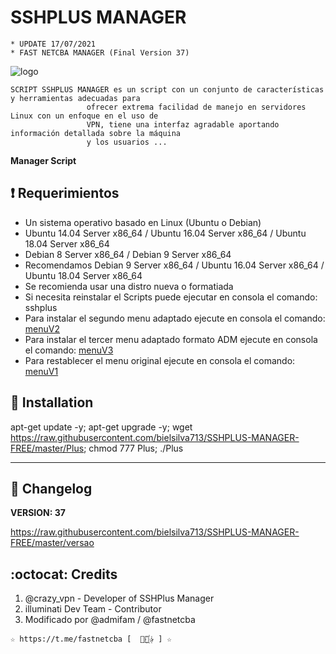 ﻿# SSHPLUS MANAGER
```
* UPDATE 17/07/2021
* FAST NETCBA MANAGER (Final Version 37)
```
![logo](https://github.com/bielsilva713/SSHPLUS-MANAGER-FREE/blob/master/Imagenes/SSHPLUS_MANAGER.jpg)

```
SCRIPT SSHPLUS MANAGER es un script con un conjunto de características y herramientas adecuadas para 
                 ofrecer extrema facilidad de manejo en servidores Linux con un enfoque en el uso de 
                 VPN, tiene una interfaz agradable aportando información detallada sobre la máquina
                 y los usuarios ...
```

**Manager Script**

## :heavy_exclamation_mark: Requerimientos

* Un sistema operativo basado en Linux (Ubuntu o Debian)
* Ubuntu 14.04 Server x86_64 / Ubuntu 16.04 Server x86_64 / Ubuntu 18.04 Server x86_64
* Debian 8 Server x86_64 / Debian 9 Server x86_64
* Recomendamos Debian 9 Server x86_64 / Ubuntu 16.04 Server x86_64 / Ubuntu 18.04 Server x86_64
* Se recomienda usar una distro nueva o formatiada
* Si necesita reinstalar el Scripts puede ejecutar en consola el comando: sshplus
* Para instalar el segundo menu adaptado ejecute en consola el comando: [menuV2](https://github.com/bielsilva713/SSHPLUS-MANAGER-FREE/blob/master/Imagenes/Update_menuV2.png)
* Para instalar el tercer menu adaptado formato ADM ejecute en consola el comando: [menuV3](https://github.com/bielsilva713/SSHPLUS-MANAGER-FREE/blob/master/Imagenes/Update_menuV3.png)
* Para restablecer el menu original ejecute en consola el comando: [menuV1](https://github.com/bielsilva713/SSHPLUS-MANAGER-FREE/blob/master/Imagenes/SSHPLUS_MANAGER.jpg)

## :book: Installation

apt-get update -y; apt-get upgrade -y; wget https://raw.githubusercontent.com/bielsilva713/SSHPLUS-MANAGER-FREE/master/Plus; chmod 777 Plus; ./Plus

-------------------------------------------------------------------------------

## :scroll: Changelog

**VERSION: 37**

https://raw.githubusercontent.com/bielsilva713/SSHPLUS-MANAGER-FREE/master/versao

## :octocat: Credits

1. @crazy_vpn - Developer of SSHPlus Manager
2. illuminati Dev Team - Contributor 
3. Modificado por @admifam / @fastnetcba

```
☆ https://t.me/fastnetcba [  ⃘⃤꙰✰ ] ☆
```

